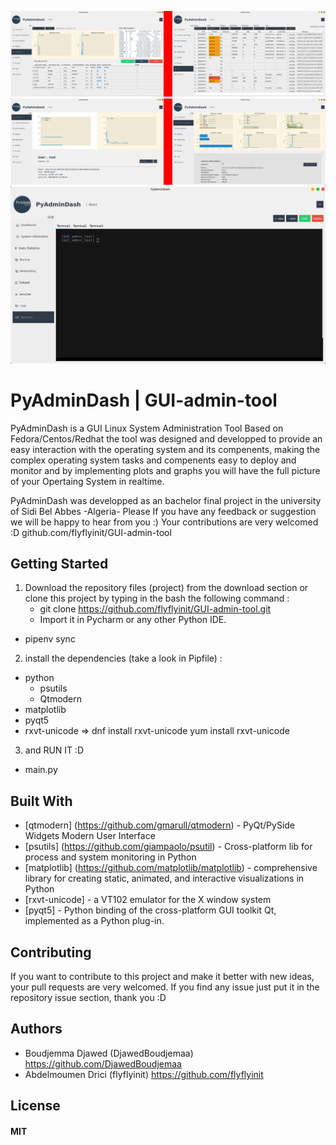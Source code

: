 ![alt text](https://github.com/flyflyinit/GUI-admin-tool/blob/master/1%20(1).png)
![alt text](https://github.com/flyflyinit/GUI-admin-tool/blob/master/1.png)
![alt text](https://github.com/flyflyinit/GUI-admin-tool/blob/master/5.png)


# PyAdminDash | GUI-admin-tool
PyAdminDash is a GUI Linux System Administration Tool Based on Fedora/Centos/Redhat
the tool was designed and developped to provide an easy interaction with the operating system and its compenents,
making the complex operating system tasks and compenents easy to deploy and monitor
and by implementing plots and graphs you will have the full picture of your Opertaing System in realtime.

PyAdminDash was developped as an bachelor final project in the university of Sidi Bel Abbes -Algeria-
Please If you have any feedback or suggestion we will be happy to hear from you :)
Your contributions are very welcomed :D
github.com/flyflyinit/GUI-admin-tool


## Getting Started

1. Download the repository files (project) from the download section or clone this project by typing in the bash the following command :
	* git clone https://github.com/flyflyinit/GUI-admin-tool.git
	* Import it in Pycharm or any other Python IDE.  
  * pipenv sync
  
2. install the dependencies (take a look in Pipfile) :
  * python
	* psutils
	* Qtmodern
  * matplotlib
  * pyqt5
  * rxvt-unicode => dnf install rxvt-unicode
                    yum install rxvt-unicode        
       
3. and RUN IT :D
  * main.py
    
## Built With

* [qtmodern] (https://github.com/gmarull/qtmodern) - PyQt/PySide Widgets Modern User Interface
* [psutils]  (https://github.com/giampaolo/psutil) - Cross-platform lib for process and system monitoring in Python
* [matplotlib]  (https://github.com/matplotlib/matplotlib) - comprehensive library for creating static, animated, and interactive visualizations in Python
* [rxvt-unicode] - a VT102 emulator for the X window system
* [pyqt5] - Python binding of the cross-platform GUI toolkit Qt, implemented as a Python plug-in.

## Contributing
If you want to contribute to this project and make it better with new ideas, your pull requests are very welcomed. 
If you find any issue just put it in the repository issue section, thank you  :D

## Authors
* Boudjemma Djawed  (DjawedBoudjemaa) https://github.com/DjawedBoudjemaa
* Abdelmoumen Drici  (flyflyinit) https://github.com/flyflyinit

## License
#### MIT

